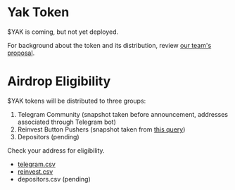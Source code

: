 # Yak Token

$YAK is coming, but not yet deployed.

For background about the token and its distribution, review [our team's proposal](https://yieldyak.com/token).

# Airdrop Eligibility

$YAK tokens will be distributed to three groups:
1. Telegram Community (snapshot taken before announcement, addresses associated through Telegram bot)
2. Reinvest Button Pushers (snapshot taken from [this query](https://thegraph.com/explorer/subgraph/yieldyak/reinvest-tracker?query=Reinvest%20Snapshot))
3. Depositors (pending)

Check your address for eligibility.
  * [telegram.csv](https://github.com/yieldyak/airdrop/blob/main/telegram.csv)
  * [reinvest.csv](https://github.com/yieldyak/airdrop/blob/main/reinvest.csv)
  * depositors.csv (pending)
